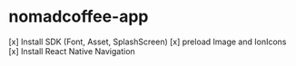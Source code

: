 # nomadcoffee-app

[x] Install SDK (Font, Asset, SplashScreen)
[x] preload Image and IonIcons
[x] Install React Native Navigation